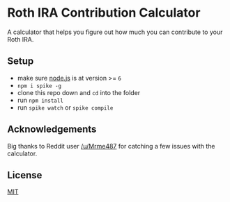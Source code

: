 # Roth IRA Contribution Calculator

A calculator that helps you figure out how much you can contribute to your Roth IRA.

## Setup

- make sure [node.js](http://nodejs.org) is at version >= `6`
- `npm i spike -g`
- clone this repo down and `cd` into the folder
- run `npm install`
- run `spike watch` or `spike compile`

## Acknowledgements

Big thanks to Reddit user [/u/Mrme487](https://www.reddit.com/user/Mrme487) for catching a few issues with the calculator.

## License

[MIT](LICENSE.md)
